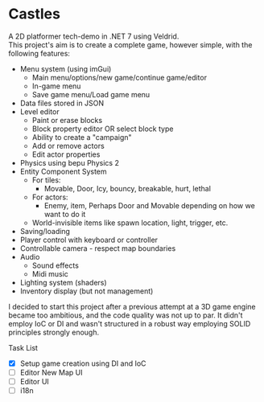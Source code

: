 # Castles

A 2D platformer tech-demo in .NET 7 using Veldrid.  
This project's aim is to create a complete game, however simple, with the following features:

* Menu system (using imGui)
	* Main menu/options/new game/continue game/editor
	* In-game menu
	* Save game menu/Load game menu
* Data files stored in JSON
* Level editor
	* Paint or erase blocks
	* Block property editor OR select block type
	* Ability to create a "campaign"
	* Add or remove actors
	* Edit actor properties
* Physics using bepu Physics 2
* Entity Component System
	* For tiles:
		* Movable, Door, Icy, bouncy, breakable, hurt, lethal
	* For actors:
		* Enemy, item, Perhaps Door and Movable depending on how we want to do it
	* World-invisible items like spawn location, light, trigger, etc.
* Saving/loading
* Player control with keyboard or controller
* Controllable camera - respect map boundaries
* Audio
	* Sound effects
	* Midi music
* Lighting system (shaders)
* Inventory display (but not management)

I decided to start this project after a previous attempt at a 3D game engine became too ambitious, and the code quality was not up to par. It didn't employ IoC or DI and wasn't structured in a robust way employing SOLID principles strongly enough.

Task List
* [x] Setup game creation using DI and IoC
* [ ] Editor New Map UI
* [ ] Editor UI
* [ ] i18n